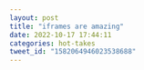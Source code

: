 ```yaml
---
layout: post
title: "iframes are amazing"
date: 2022-10-17 17:44:11
categories: hot-takes
tweet_id: "1582064946023538688"
---
```



<!-- Original tweet: https://twitter.com/i/status/1582064946023538688 -->